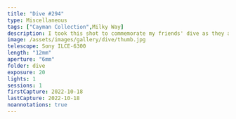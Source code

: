 ```yaml
---
title: "Dive #294"
type: Miscellaneous
tags: ["Cayman Collection",Milky Way]
description: I took this shot to commemorate my friends' dive as they approached their milestone of 300 dives together. The blue lights in the water are their dive lights.
image: /assets/images/gallery/dive/thumb.jpg
telescope: Sony ILCE-6300
length: "12mm"
aperture: "6mm"
folder: dive
exposure: 20
lights: 1
sessions: 1 
firstCapture: 2022-10-18 
lastCapture: 2022-10-18
noannotations: true
---
```

